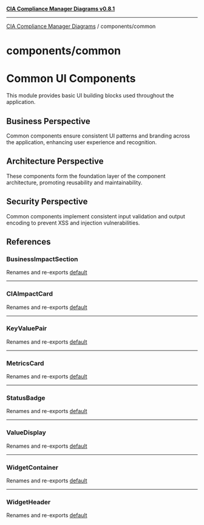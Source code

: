 [**CIA Compliance Manager Diagrams v0.8.1**](../../README.md)

***

[CIA Compliance Manager Diagrams](../../modules.md) / components/common

# components/common

# Common UI Components

This module provides basic UI building blocks used throughout the application.

## Business Perspective
Common components ensure consistent UI patterns and branding across the application,
enhancing user experience and recognition.

## Architecture Perspective
These components form the foundation layer of the component architecture,
promoting reusability and maintainability.

## Security Perspective
Common components implement consistent input validation and output encoding
to prevent XSS and injection vulnerabilities.

## References

### BusinessImpactSection

Renames and re-exports [default](BusinessImpactSection/functions/default.md)

***

### CIAImpactCard

Renames and re-exports [default](CIAImpactCard/functions/default.md)

***

### KeyValuePair

Renames and re-exports [default](KeyValuePair/functions/default.md)

***

### MetricsCard

Renames and re-exports [default](MetricsCard/functions/default.md)

***

### StatusBadge

Renames and re-exports [default](StatusBadge/functions/default.md)

***

### ValueDisplay

Renames and re-exports [default](ValueDisplay/functions/default.md)

***

### WidgetContainer

Renames and re-exports [default](WidgetContainer/functions/default.md)

***

### WidgetHeader

Renames and re-exports [default](WidgetHeader/functions/default.md)
